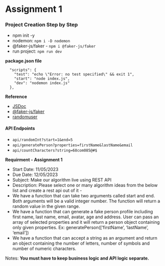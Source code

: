 # Assignment 1

### Project Creation Step by Step
- npm init -y
- nodemon: `npm i -D nodemon`
- @faker-js/faker - `npm i @faker-js/faker`
- run project: `npm run dev`

**package.json file**

```node
  "scripts": {
    "test": "echo \"Error: no test specified\" && exit 1",
    "start": "node index.js",
    "dev": "nodemon index.js"
  },
```

**Reference**
- [JSDoc](https://jsdoc.app/)
- [@faker-js/faker](https://www.npmjs.com/package/@faker-js/faker)
- [randomuser](https://randomuser.me/)

#### API Endpoints
- `api/randomInt?start=1&end=5`
- `api/generatePerson?properties=firstName&lastName&email`
- `api/countCharacters?string=68com085@#$`

**Requirment - Assignment 1**

- Start Date: 11/05/2023
- Due Date: 12/05/2023
- Subject: Make our algorithm live using REST API
- Description: Please select one or many algorithm ideas from the below list and create a rest api out of it -
- We have a function that can take two arguments called start and end. Both arguments will be a valid integer number. The function will return a random value in the given range.
- We have a function that can generate a fake person profile including first name, last name, email, avatar, age and address. User can pass an array of selected properties and it will return a person object containing only given properties. Ex: generatePerson([’firstName’, ‘lastName’, ‘email’])
- We have a function that can accept a string as an argument and return an object containing the number of letters, number of symbols and number of numeric characters.

Notes: **You must have to keep business logic and API logic separate.**

